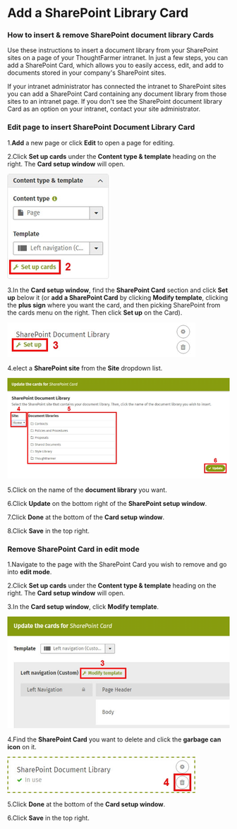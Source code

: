 # Add a SharePoint Library Card



### How to insert & remove SharePoint document library Cards

Use these instructions to insert a document library from your SharePoint sites on a page of your ThoughtFarmer intranet. In just a few steps, you can add a SharePoint Card, which allows you to easily access, edit, and add to documents stored in your company's SharePoint sites.  
  
If your intranet administrator has connected the intranet to SharePoint sites you can add a SharePoint Card containing any document library from those sites to an intranet page. If you don't see the SharePoint document library Card as an option on your intranet, contact your site administrator. 

### Edit page to insert SharePoint Document Library Card

1.**Add** a new page or click **Edit** to open a page for editing. 

2.Click **Set up cards** under the **Content type & template** heading on the right. The **Card setup window** will open.  


![](../../.gitbook/assets/1%20%2848%29.jpg)

3.In the **Card setup window**, find the **SharePoint Card** section and click **Set up** below it \(or **add a SharePoint Card** by clicking **Modify template**, clicking the **plus sign** where you want the card, and then picking SharePoint from the cards menu on the right. Then click **Set up** on the Card\).

![](../../.gitbook/assets/2%20%2833%29.jpg)

4.elect a **SharePoint site** from the **Site** dropdown list.

![](../../.gitbook/assets/3%20%2832%29.jpg)



  
5.Click on the name of the **document library** you want.

6.Click **Update** on the bottom right of the **SharePoint setup window**.

7.Click **Done** at the bottom of the **Card setup window**.

8.Click **Save** in the top right.



### Remove SharePoint Card in edit mode

1.Navigate to the page with the SharePoint Card you wish to remove and go into **edit mode**.

2.Click **Set up cards** under the **Content type & template** heading on the right. The **Card setup window** will open.

3.In the **Card setup window**, click **Modify template**.

  


![](../../.gitbook/assets/4%20%2827%29.jpg)

4.Find the **SharePoint Card** you want to delete and click the **garbage can icon** on it.

![](../../.gitbook/assets/1212.jpg)



5.Click **Done** at the bottom of the **Card setup window**.

6.Click **Save** in the top right.

